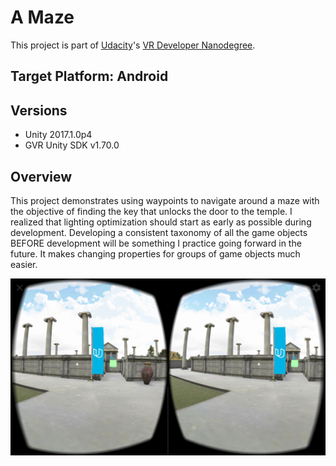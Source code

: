 # A Maze

This project is part of [Udacity](https://www.udacity.com "Udacity - Be in demand")'s [VR Developer Nanodegree](https://www.udacity.com/course/vr-developer-nanodegree--nd017).

## Target Platform: Android

## Versions
- Unity 2017.1.0p4
- GVR Unity SDK v1.70.0

## Overview
This project demonstrates using waypoints to navigate around a maze with the objective of finding the key that unlocks the door to the temple. I realized that lighting optimization should start as early as possible during development. Developing a consistent taxonomy of all the game objects BEFORE development will be something I practice going forward in the future. It makes changing properties for groups of game objects much easier.

![screenshot](https://github.com/alardizabal/udacity-vrnd-a-maze-by-albert-lardizabal/blob/master/screenshot.png)
